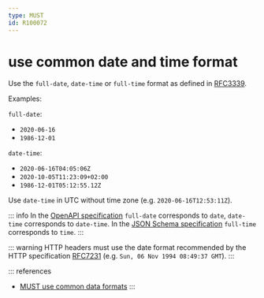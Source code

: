 ```yaml
---
type: MUST
id: R100072
---
```


# use common date and time format

Use the `full-date`, `date-time` or `full-time` format as defined in [RFC3339][rfc3339].

Examples:

`full-date`:

- `2020-06-16`
- `1986-12-01`

`date-time`:

- `2020-06-16T04:05:06Z`
- `2020-10-05T11:23:09+02:00`
- `1986-12-01T05:12:55.12Z`

Use `date-time` in UTC without time zone (e.g. `2020-06-16T12:53:11Z`).

::: info
In the [OpenAPI specification][openapi-specification-data-types] `full-date` corresponds to `date`, `date-time` corresponds to `date-time`.
In the [JSON Schema specification][json-schema-spec-defined-formats] `full-time` corresponds to `time`.
:::

::: warning
HTTP headers must use the date format recommended by the HTTP specification [RFC7231][rfc7231] (e.g. `Sun, 06 Nov 1994 08:49:37 GMT`).
:::

::: references

- [MUST use common data formats](R100071)
  :::

[rfc3339]: https://tools.ietf.org/html/rfc3339#section-5.6
[json-schema-spec-defined-formats]: https://json-schema.org/draft/2019-09/json-schema-validation.html#rfc.section.7.3
[openapi-specification-data-types]: http://spec.openapis.org/oas/v3.0.3#data-types
[rfc7231]: https://tools.ietf.org/html/rfc7231#section-7.1.1.1
